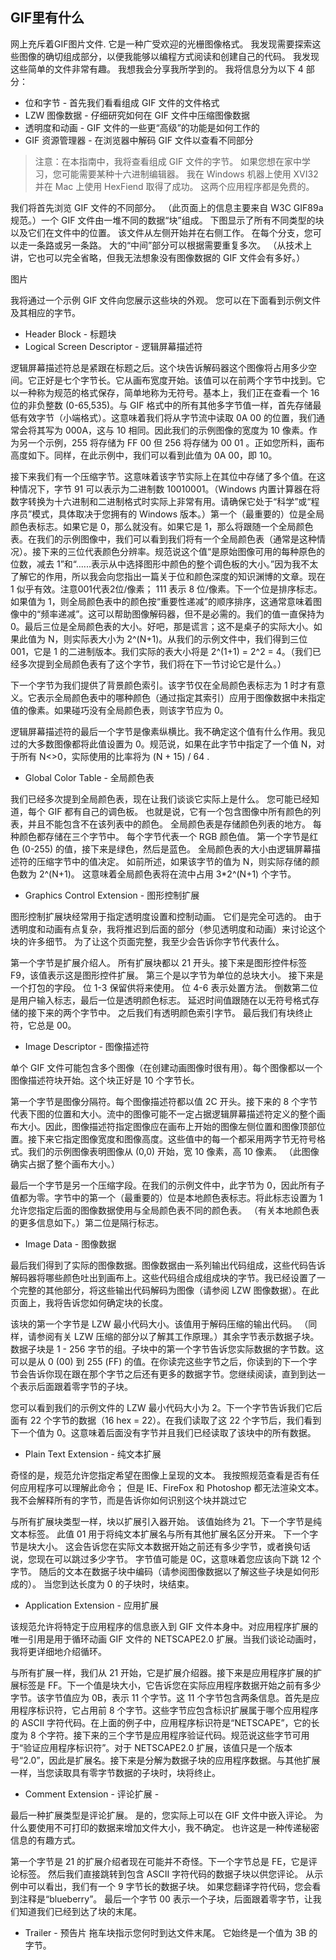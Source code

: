 


## GIF里有什么

网上充斥着GIF图片文件.
它是一种广受欢迎的光栅图像格式。
我发现需要探索这些图像的确切组成部分，以便我能够以编程方式阅读和创建自己的代码。
我发现这些简单的文件非常有趣。
我想我会分享我所学到的。
我将信息分为以下 4 部分：


- 位和字节 - 首先我们看看组成 GIF 文件的文件格式
- LZW 图像数据 - 仔细研究如何在 GIF 文件中压缩图像数据
- 透明度和动画 - GIF 文件的一些更“高级”的功能是如何工作的
- GIF 资源管理器 - 在浏览器中解码 GIF 文件以查看不同部分

> 注意：在本指南中，我将查看组成 GIF 文件的字节。 如果您想在家中学习，您可能需要某种十六进制编辑器。 我在 Windows 机器上使用 XVI32 并在 Mac 上使用 HexFiend 取得了成功。 这两个应用程序都是免费的。 


我们将首先浏览 GIF 文件的不同部分。 （此页面上的信息主要来自 W3C GIF89a 规范。）一个 GIF 文件由一堆不同的数据“块”组成。 下图显示了所有不同类型的块以及它们在文件中的位置。 该文件从左侧开始并在右侧工作。 在每个分支，您可以走一条路或另一条路。 大的“中间”部分可以根据需要重复多次。 （从技术上讲，它也可以完全省略，但我无法想象没有图像数据的 GIF 文件会有多好。）

图片


我将通过一个示例 GIF 文件向您展示这些块的外观。 您可以在下面看到示例文件及其相应的字节。



- Header Block - 标题块
- Logical Screen Descriptor - 逻辑屏幕描述符

逻辑屏幕描述符总是紧跟在标题之后。这个块告诉解码器这个图像将占用多少空间。它正好是七个字节长。它从画布宽度开始。该值可以在前两个字节中找到。它以一种称为规范的格式保存，简单地称为无符号。基本上，我们正在查看一个 16 位的非负整数 (0-65,535)。与 GIF 格式中的所有其他多字节值一样，首先存储最低有效字节（小端格式）。这意味着我们将从字节流中读取 0A 00 的位置，我们通常会将其写为 000A，这与 10 相同。因此我们的示例图像的宽度为 10 像素。作为另一个示例，255 将存储为 FF 00 但 256 将存储为 00 01 。正如您所料，画布高度如下。同样，在此示例中，我们可以看到此值为 0A 00，即 10。

接下来我们有一个压缩字节。这意味着该字节实际上在其位中存储了多个值。在这种情况下，字节 91 可以表示为二进制数 10010001。（Windows 内置计算器在将数字转换为十六进制和二进制格式时实际上非常有用。请确保它处于“科学”或“程序员”模式，具体取决于您拥有的 Windows 版本。）第一个（最重要的）位是全局颜色表标志。如果它是 0，那么就没有。如果它是 1，那么将跟随一个全局颜色表。在我们的示例图像中，我们可以看到我们将有一个全局颜色表（通常是这种情况）。接下来的三位代表颜色分辨率。规范说这个值“是原始图像可用的每种原色的位数，减去 1”和“......表示从中选择图形中颜色的整个调色板的大小。”因为我不太了解它的作用，所以我会向您指出一篇关于位和颜色深度的知识渊博的文章。现在 1 似乎有效。注意001代表2位/像素； 111 表示 8 位/像素。下一个位是排序标志。如果值为 1，则全局颜色表中的颜色按“重要性递减”的顺序排序，这通常意味着图像中的“频率递减”。这可以帮助图像解码器，但不是必需的。我们的值一直保持为 0。最后三位是全局颜色表的大小。好吧，那是谎言；这不是桌子的实际大小。如果此值为 N，则实际表大小为 2^(N+1)。从我们的示例文件中，我们得到三位 001，它是 1 的二进制版本。我们实际的表大小将是 2^(1+1) = 2^2 = 4。（我们已经多次提到全局颜色表有了这个字节，我们将在下一节讨论它是什么。）

下一个字节为我们提供了背景颜色索引。该字节仅在全局颜色表标志为 1 时才有意义。它表示全局颜色表中的哪种颜色（通过指定其索引）应用于图像数据中未指定值的像素。如果碰巧没有全局颜色表，则该字节应为 0。

逻辑屏幕描述符的最后一个字节是像素纵横比。我不确定这个值有什么作用。我见过的大多数图像都将此值设置为 0。规范说，如果在此字节中指定了一个值 N，对于所有 N<>0，实际使用的比率将为 (N + 15) / 64 .
- Global Color Table - 全局颜色表

我们已经多次提到全局颜色表，现在让我们谈谈它实际上是什么。 您可能已经知道，每个 GIF 都有自己的调色板。 也就是说，它有一个包含图像中所有颜色的列表，并且不能包含不在该列表中的颜色。 全局颜色表是存储颜色列表的地方。 每种颜色都存储在三个字节中。 每个字节代表一个 RGB 颜色值。 第一个字节是红色 (0-255) 的值，接下来是绿色，然后是蓝色。 全局颜色表的大小由逻辑屏幕描述符的压缩字节中的值决定。 如前所述，如果该字节的值为 N，则实际存储的颜色数为 2^(N+1)。 这意味着全局颜色表将在流中占用 3*2^(N+1) 个字节。

- Graphics Control Extension - 图形控制扩展

图形控制扩展块经常用于指定透明度设置和控制动画。 它们是完全可选的。 由于透明度和动画有点复杂，我将推迟到后面的部分（参见透明度和动画）来讨论这个块的许多细节。 为了让这个页面完整，我至少会告诉你字节代表什么。

第一个字节是扩展介绍人。 所有扩展块都以 21 开头。接下来是图形控件标签 F9，该值表示这是图形控件扩展。 第三个是以字节为单位的总块大小。 接下来是一个打包的字段。 位 1-3 保留供将来使用。 位 4-6 表示处置方法。 倒数第二位是用户输入标志，最后一位是透明颜色标志。 延迟时间值跟随在以无符号格式存储的接下来的两个字节中。 之后我们有透明颜色索引字节。 最后我们有块终止符，它总是 00。

- Image Descriptor - 图像描述符

单个 GIF 文件可能包含多个图像（在创建动画图像时很有用）。每个图像都以一个图像描述符块开始。这个块正好是 10 个字节长。

第一个字节是图像分隔符。每个图像描述符都以值 2C 开头。接下来的 8 个字节代表下图的位置和大小。流中的图像可能不一定占据逻辑屏幕描述符定义的整个画布大小。因此，图像描述符指定图像应在画布上开始的图像左侧位置和图像顶部位置。接下来它指定图像宽度和图像高度。这些值中的每一个都采用两字节无符号格式。我们的示例图像表明图像从 (0,0) 开始，宽 10 像素，高 10 像素。 （此图像确实占据了整个画布大小。）

最后一个字节是另一个压缩字段。在我们的示例文件中，此字节为 0，因此所有子值都为零。字节中的第一个（最重要的）位是本地颜色表标志。将此标志设置为 1 允许您指定后面的图像数据使用与全局颜色表不同的颜色表。 （有关本地颜色表的更多信息如下。）第二位是隔行标志。

- Image Data - 图像数据

最后我们得到了实际的图像数据。图像数据由一系列输出代码组成，这些代码告诉解码器将哪些颜色吐出到画布上。这些代码组合成组成块的字节。我已经设置了一个完整的其他部分，将这些输出代码解码为图像（请参阅 LZW 图像数据）。在此页面上，我将告诉您如何确定块的长度。

该块的第一个字节是 LZW 最小代码大小。该值用于解码压缩的输出代码。 （同样，请参阅有关 LZW 压缩的部分以了解其工作原理。）其余字节表示数据子块。数据子块是 1 - 256 字节的组。子块中的第一个字节告诉您实际数据的字节数。这可以是从 0 (00) 到 255 (FF) 的值。在你读完这些字节之后，你读到的下一个字节会告诉你现在跟在那个字节之后还有更多的数据字节。您继续阅读，直到到达一个表示后面跟着零字节的子块。

您可以看到我们的示例文件的 LZW 最小代码大小为 2。下一个字节告诉我们它后面有 22 个字节的数据（16 hex = 22）。在我们读取了这 22 个字节后，我们看到下一个值为 0。这意味着后面没有字节并且我们已经读取了该块中的所有数据。

- Plain Text Extension - 纯文本扩展

奇怪的是，规范允许您指定希望在图像上呈现的文本。 我按照规范查看是否有任何应用程序可以理解此命令； 但是 IE、FireFox 和 Photoshop 都无法渲染文本。 我不会解释所有的字节，而是告诉你如何识别这个块并跳过它

与所有扩展块类型一样，块以扩展引入器开始。 该值始终为 21。下一个字节是纯文本标签。 此值 01 用于将纯文本扩展名与所有其他扩展名区分开来。 下一个字节是块大小。 这会告诉您在实际文本数据开始之前还有多少字节，或者换句话说，您现在可以跳过多少字节。 字节值可能是 0C，这意味着您应该向下跳 12 个字节。 随后的文本在数据子块中编码（请参阅图像数据以了解这些子块是如何形成的）。 当您到达长度为 0 的子块时，块结束。


- Application Extension - 应用扩展 

该规范允许将特定于应用程序的信息嵌入到 GIF 文件本身中。对应用程序扩展的唯一引用是用于循环动画 GIF 文件的 NETSCAPE2.0 扩展。当我们谈论动画时，我将更详细地介绍循环。

与所有扩展一样，我们从 21 开始，它是扩展介绍器。接下来是应用程序扩展的扩展标签是 FF。下一个值是块大小，它告诉您在实际应用程序数据开始之前有多少字节。该字节值应为 0B，表示 11 个字节。这 11 个字节包含两条信息。首先是应用程序标识符，它占用前 8 个字节。这些字节应包含标识扩展属于哪个应用程序的 ASCII 字符代码。在上面的例子中，应用程序标识符是“NETSCAPE”，它的长度为 8 个字符。接下来的三个字节是应用程序验证代码。规范说这些字节可用于“验证应用程序标识符”。对于 NETSCAPE2.0 扩展，该值只是一个版本号“2.0”，因此是扩展名。接下来是分解为数据子块的应用程序数据。与其他扩展一样，当您读取具有零字节数据的子块时，块将终止。

- Comment Extension - 评论扩展 - 

最后一种扩展类型是评论扩展。 是的，您实际上可以在 GIF 文件中嵌入评论。 为什么要使用不可打印的数据来增加文件大小，我不确定。 也许这是一种传递秘密信息的有趣方式。

第一个字节是 21 的扩展介绍者现在可能并不奇怪。下一个字节总是 FE，它是评论标签。 然后我们直接跳转到包含 ASCII 字符代码的数据子块以供您评论。 从示例中可以看出，我们有一个 9 字节长的数据子块。 如果您翻译字符代码，您会看到注释是“blueberry”。 最后一个字节 00 表示一个子块，后面跟着零字节，让我们知道我们已经到达了块的末尾。

- Trailer - 预告片
拖车块指示您何时到达文件末尾。 它始终是一个值为 3B 的字节。

